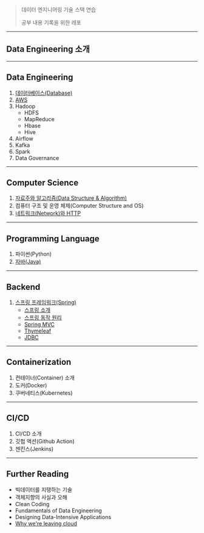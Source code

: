 > 데이터 엔지니어링 기술 스택 연습
>
> 공부 내용 기록을 위한 레포

---

## Data Engineering 소개









---

## Data Engineering

1. [데이터베이스(Database)](https://github.com/seungki1011/Data-Engineering/tree/main/database)
2. [AWS]()
3. Hadoop
   * HDFS
   * MapReduce
   * Hbase
   * Hive
4. Airflow
5. Kafka
6. Spark
8. Data Governance

---

## Computer Science

1. [자료주와 알고리즘(Data Structure & Algorithm)]()
2. 컴퓨터 구조 및 운영 체제(Computer Structure and OS)
3. [네트워크(Network)와 HTTP](https://github.com/seungki1011/Data-Engineering/tree/main/network%20and%20http)

---

## Programming Language

1. 파이썬(Python)
2. [자바(Java)](https://github.com/seungki1011/Data-Engineering/tree/main/java)

---

## Backend

1. [스프링 프레임워크(Spring)](https://github.com/seungki1011/Data-Engineering/tree/main/spring)
   * [스프링 소개](https://github.com/seungki1011/Data-Engineering/tree/main/spring/(001)Spring%20Introduction)
   * [스프링 동작 원리](https://github.com/seungki1011/Data-Engineering/tree/main/spring/(002)Spring%20Core%20-%201)
   * [Spring MVC](https://github.com/seungki1011/Data-Engineering/tree/main/spring/(003)Spring%20MVC%20-%201)
   * [Thymeleaf](https://github.com/seungki1011/Data-Engineering/tree/main/spring/(004)%20Thymeleaf)
   * [JDBC]()

---

## Containerization

1. 컨테이너(Container) 소개
2. 도커(Docker)
3. 쿠버네티스(Kubernetes)

---

## CI/CD

1. CI/CD 소개
2. 깃헙 액션(Github Action)
3. 젠킨스(Jenkins)

---

## Further Reading

* 빅데이터를 지탱하는 기술
* 객체지향의 사실과 오해
* Clean Coding
* Fundamentals of Data Engineering
* Designing Data-Intensive Applications
* [Why we're leaving cloud](https://world.hey.com/dhh/why-we-re-leaving-the-cloud-654b47e0)

